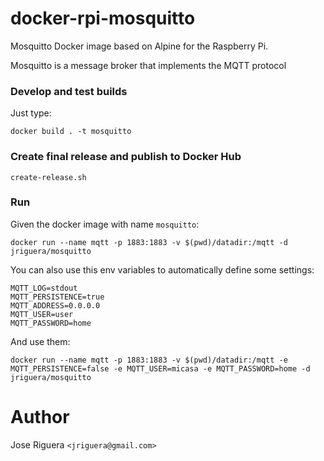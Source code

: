 # docker-rpi-mosquitto

Mosquitto Docker image based on Alpine for the Raspberry Pi.

Mosquitto is a message broker that implements the MQTT protocol


### Develop and test builds

Just type:

```
docker build . -t mosquitto
```

### Create final release and publish to Docker Hub

```
create-release.sh
```


### Run

Given the docker image with name `mosquitto`:

```
docker run --name mqtt -p 1883:1883 -v $(pwd)/datadir:/mqtt -d jriguera/mosquitto
```

You can also use this env variables to automatically define some settings:

```
MQTT_LOG=stdout
MQTT_PERSISTENCE=true
MQTT_ADDRESS=0.0.0.0
MQTT_USER=user
MQTT_PASSWORD=home
```

And use them:

```
docker run --name mqtt -p 1883:1883 -v $(pwd)/datadir:/mqtt -e MQTT_PERSISTENCE=false -e MQTT_USER=micasa -e MQTT_PASSWORD=home -d jriguera/mosquitto

```



# Author

Jose Riguera `<jriguera@gmail.com>`
